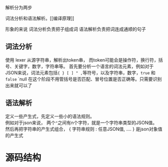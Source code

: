 解析分为两步

词法分析和语法解析。[[编译原理]]

形象的来说
词法分析负责把子组成词
语法解析负责把词连成通顺的句子

## 词法分析
使用 lexer 从源字符串，解析出token串， 而token可能会是操作符，换行符，括号、关键字，数字，字符串等。
首先要分析一个语言的词法元素，例如对于JSON来说，词法元素包括`{ } [ ] " ,`等符号，以及字符串，数字，`true` 和 `false`   `null
在这个阶段不用管括号是否匹配、冒号位置是否正确等。只需要识别出来就可以了
## 语法解析
定义一些产生式，先定义一些小的语法规则。  
例如对于json来说， 两个`"`之间有n个字符，就是一个字符串类型的JSON值。    
然后再把字符串的产生式组合， { 字符串规则 : 任意JSON值, .... }  是json对象值的产生式

# 源码结构